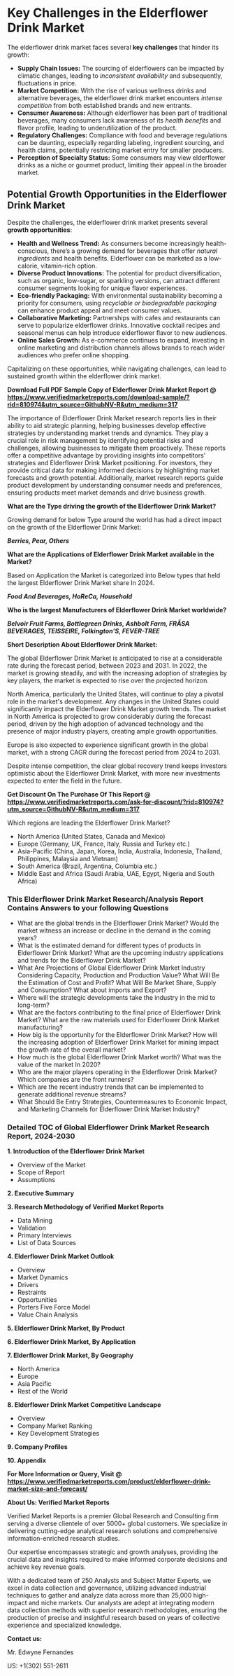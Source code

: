 <p class=""><h1>Key Challenges in the Elderflower Drink Market</h1><p>The elderflower drink market faces several <strong>key challenges</strong> that hinder its growth:</p><ul>    <li><strong>Supply Chain Issues:</strong> The sourcing of elderflowers can be impacted by climatic changes, leading to <em>inconsistent availability</em> and subsequently, fluctuations in price.</li>    <li><strong>Market Competition:</strong> With the rise of various wellness drinks and alternative beverages, the elderflower drink market encounters <em>intense competition</em> from both established brands and new entrants.</li>    <li><strong>Consumer Awareness:</strong> Although elderflower has been part of traditional beverages, many consumers lack awareness of its <em>health benefits</em> and flavor profile, leading to underutilization of the product.</li>    <li><strong>Regulatory Challenges:</strong> Compliance with food and beverage regulations can be daunting, especially regarding labeling, ingredient sourcing, and health claims, potentially restricting market entry for smaller producers.</li>    <li><strong>Perception of Specialty Status:</strong> Some consumers may view elderflower drinks as a niche or gourmet product, limiting their appeal in the broader market.</li></ul><h2>Potential Growth Opportunities in the Elderflower Drink Market</h1><p>Despite the challenges, the elderflower drink market presents several <strong>growth opportunities</strong>:</p><ul>    <li><strong>Health and Wellness Trend:</strong> As consumers become increasingly health-conscious, there’s a growing demand for beverages that offer <em>natural ingredients</em> and health benefits. Elderflower can be marketed as a low-calorie, vitamin-rich option.</li>    <li><strong>Diverse Product Innovations:</strong> The potential for product diversification, such as organic, low-sugar, or sparkling versions, can attract different consumer segments looking for unique flavor experiences.</li>    <li><strong>Eco-friendly Packaging:</strong> With environmental sustainability becoming a priority for consumers, using <em>recyclable or biodegradable packaging</em> can enhance product appeal and meet consumer values.</li>    <li><strong>Collaborative Marketing:</strong> Partnerships with cafes and restaurants can serve to popularize elderflower drinks. Innovative cocktail recipes and seasonal menus can help introduce elderflower flavor to new audiences.</li>    <li><strong>Online Sales Growth:</strong> As e-commerce continues to expand, investing in online marketing and distribution channels allows brands to reach wider audiences who prefer online shopping.</li></ul><p>Capitalizing on these opportunities, while navigating challenges, can lead to sustained growth within the elderflower drink market.</p></p><p class=""><strong>Download Full PDF Sample Copy of Elderflower Drink Market Report @ <a href="https://www.verifiedmarketreports.com/download-sample/?rid=810974&utm_source=GithubNV-R&utm_medium=317" target="_blank">https://www.verifiedmarketreports.com/download-sample/?rid=810974&utm_source=GithubNV-R&utm_medium=317</a></strong></p><p>The importance of&nbsp;Elderflower Drink Market research reports lies in their ability to aid strategic planning, helping businesses develop effective strategies by understanding market trends and dynamics. They play a crucial role in risk management by identifying potential risks and challenges, allowing businesses to mitigate them proactively. These reports offer a competitive advantage by providing insights into competitors' strategies and Elderflower Drink Market positioning. For investors, they provide critical data for making informed decisions by highlighting market forecasts and growth potential. Additionally, market research reports guide product development by understanding consumer needs and preferences, ensuring products meet market demands and drive business growth.</p><p><strong>What are the&nbsp;Type driving the growth of the Elderflower Drink Market?</strong></p><p id="" class="">Growing demand for below Type around the world has had a direct impact on the growth of the Elderflower Drink Market:</p><p class=""><em><strong>Berries, Pear, Others</strong></em></p><p class=""><strong>What are the&nbsp;Applications&nbsp;of Elderflower Drink Market available in the Market?</strong></p><p id="" class="">Based on Application the Market is categorized into Below types that held the largest Elderflower Drink Market share In 2024.</p><p class=""><em><strong>Food And Beverages, HoReCa, Household</strong></em></p><p class=""><strong>Who is the largest Manufacturers of Elderflower Drink Market worldwide?</strong></p><p><em><strong>Belvoir Fruit Farms, Bottlegreen Drinks, Ashbolt Farm, FRÃSA BEVERAGES, TEISSEIRE, Folkington'S, FEVER-TREE</strong></em></p><p id="" class=""><strong>Short Description About Elderflower Drink Market:</strong></p><p>The global Elderflower Drink Market is anticipated to rise at a considerable rate during the forecast period, between 2023 and 2031. In 2022, the market is growing steadily, and with the increasing adoption of strategies by key players, the market is expected to rise over the projected horizon.</p><p>North America, particularly the United States, will continue to play a pivotal role in the market's development. Any changes in the United States could significantly impact the Elderflower Drink Market growth trends. The market in North America is projected to grow considerably during the forecast period, driven by the high adoption of advanced technology and the presence of major industry players, creating ample growth opportunities.</p><p>Europe is also expected to experience significant growth in the global market, with a strong CAGR during the forecast period from 2024 to 2031.</p><p>Despite intense competition, the clear global recovery trend keeps investors optimistic about the Elderflower Drink Market, with more new investments expected to enter the field in the future.</p><p id="" class=""><strong>Get Discount On The Purchase Of This Report @ <a href="https://www.verifiedmarketreports.com/ask-for-discount/?rid=810974?utm_source=GithubNV-R&utm_medium=317" target="_blank">https://www.verifiedmarketreports.com/ask-for-discount/?rid=810974?utm_source=GithubNV-R&utm_medium=317</a></strong></p><p class="">Which regions are leading the Elderflower Drink Market?</p><ul><li>North America (United States, Canada and Mexico)</li><li>Europe (Germany, UK, France, Italy, Russia and Turkey etc.)</li><li>Asia-Pacific (China, Japan, Korea, India, Australia, Indonesia, Thailand, Philippines, Malaysia and Vietnam)</li><li>South America (Brazil, Argentina, Columbia etc.)</li><li>Middle East and Africa (Saudi Arabia, UAE, Egypt, Nigeria and South Africa)</li></ul><h3 id="" class="">This Elderflower Drink Market Research/Analysis Report Contains Answers to your following Questions</h3><ul><li>What are the global trends in the Elderflower Drink Market? Would the market witness an increase or decline in the demand in the coming years?</li><li>What is the estimated demand for different types of products in Elderflower Drink Market? What are the upcoming industry applications and trends for the Elderflower Drink Market?</li><li>What Are Projections of Global Elderflower Drink Market Industry Considering Capacity, Production and Production Value? What Will Be the Estimation of Cost and Profit? What Will Be Market Share, Supply and Consumption? What about imports and Export?</li><li>Where will the strategic developments take the industry in the mid to long-term?</li><li>What are the factors contributing to the final price of Elderflower Drink Market? What are the raw materials used for Elderflower Drink Market manufacturing?</li><li>How big is the opportunity for the Elderflower Drink Market? How will the increasing adoption of Elderflower Drink Market for mining impact the growth rate of the overall market?</li><li>How much is the global Elderflower Drink Market worth? What was the value of the market In 2020?</li><li>Who are the major players operating in the Elderflower Drink Market? Which companies are the front runners?</li><li>Which are the recent industry trends that can be implemented to generate additional revenue streams?</li><li>What Should Be Entry Strategies, Countermeasures to Economic Impact, and Marketing Channels for Elderflower Drink Market Industry?</li></ul><h3 id="" class="">Detailed TOC of Global Elderflower Drink Market Research Report, 2024-2030</h3><p id="" class=""><strong>1. Introduction of the Elderflower Drink Market</strong></p><ul><li>Overview of the Market</li><li>Scope of Report</li><li>Assumptions</li></ul><p id="" class=""><strong>2. Executive Summary</strong></p><p id="" class=""><strong>3. Research Methodology of Verified Market Reports</strong></p><ul><li>Data Mining</li><li>Validation</li><li>Primary Interviews</li><li>List of Data Sources</li></ul><p id="" class=""><strong>4. Elderflower Drink Market Outlook</strong></p><ul><li>Overview</li><li>Market Dynamics</li><li>Drivers</li><li>Restraints</li><li>Opportunities</li><li>Porters Five Force Model</li><li>Value Chain Analysis</li></ul><p id="" class=""><strong>5. Elderflower Drink Market, By Product</strong></p><p id="" class=""><strong>6. Elderflower Drink Market, By Application</strong></p><p id="" class=""><strong>7. Elderflower Drink Market, By Geography</strong></p><ul><li>North America</li><li>Europe</li><li>Asia Pacific</li><li>Rest of the World</li></ul><p id="" class=""><strong>8. Elderflower Drink Market Competitive Landscape</strong></p><ul><li>Overview</li><li>Company Market Ranking</li><li>Key Development Strategies</li></ul><p id="" class=""><strong>9. Company Profiles</strong></p><p id="" class=""><strong>10. Appendix</strong></p><p id="" class=""><strong>For More Information or Query, Visit @ <a href="https://www.verifiedmarketreports.com/product/elderflower-drink-market-size-and-forecast/" target="_blank">https://www.verifiedmarketreports.com/product/elderflower-drink-market-size-and-forecast/</a></strong></p><p id="" class=""><strong>About Us: Verified Market Reports</strong></p><p id="" class="">Verified Market Reports is a premier Global Research and Consulting firm serving a diverse clientele of over 5000+ global customers. We specialize in delivering cutting-edge analytical research solutions and comprehensive information-enriched research studies.</p><p id="" class="">Our expertise encompasses strategic and growth analyses, providing the crucial data and insights required to make informed corporate decisions and achieve key revenue goals.</p><p id="" class="">With a dedicated team of 250 Analysts and Subject Matter Experts, we excel in data collection and governance, utilizing advanced industrial techniques to gather and analyze data across more than 25,000 high-impact and niche markets. Our analysts are adept at integrating modern data collection methods with superior research methodologies, ensuring the production of precise and insightful research based on years of collective experience and specialized knowledge.</p><p id="" class=""><strong>Contact us:</strong></p><p id="" class="">Mr. Edwyne Fernandes</p><p id="" class="">US: +1(302) 551-2611</p>